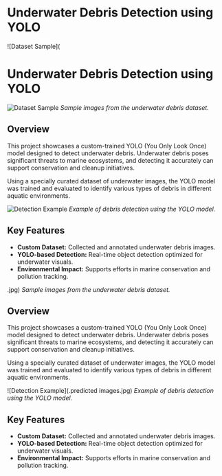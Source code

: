 
# Underwater Debris Detection using YOLO

![Dataset Sample](
# Underwater Debris Detection using YOLO

![Dataset Sample](./images/data_sample.jpg)
*Sample images from the underwater debris dataset.*

## Overview

This project showcases a custom-trained YOLO (You Only Look Once) model designed to detect underwater debris. 
Underwater debris poses significant threats to marine ecosystems, and detecting it accurately can support conservation and cleanup initiatives.

Using a specially curated dataset of underwater images, the YOLO model was trained and evaluated to identify various types of debris in different aquatic environments.

![Detection Example](predicted_images.jpg)
*Example of debris detection using the YOLO model.*

## Key Features

- **Custom Dataset:** Collected and annotated underwater debris images.
- **YOLO-based Detection:** Real-time object detection optimized for underwater visuals.
- **Environmental Impact:** Supports efforts in marine conservation and pollution tracking.



.jpg)
*Sample images from the underwater debris dataset.*

## Overview

This project showcases a custom-trained YOLO (You Only Look Once) model designed to detect underwater debris. 
Underwater debris poses significant threats to marine ecosystems, and detecting it accurately can support conservation and cleanup initiatives.

Using a specially curated dataset of underwater images, the YOLO model was trained and evaluated to identify various types of debris in different aquatic environments.

![Detection Example](.predicted images.jpg)
*Example of debris detection using the YOLO model.*

## Key Features

- **Custom Dataset:** Collected and annotated underwater debris images.
- **YOLO-based Detection:** Real-time object detection optimized for underwater visuals.
- **Environmental Impact:** Supports efforts in marine conservation and pollution tracking.



